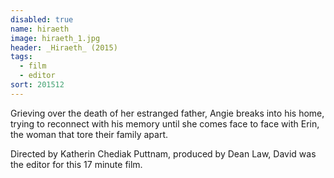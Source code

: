 ```yaml
---
disabled: true
name: hiraeth
image: hiraeth_1.jpg
header: _Hiraeth_ (2015)
tags:
  - film
  - editor
sort: 201512
---
```


Grieving over the death of her estranged father, Angie breaks into his home, trying to reconnect with his memory until she comes face to face with Erin, the woman that tore their family apart.

Directed by Katherin Chediak Puttnam, produced by Dean Law, David was the editor for this 17 minute film.